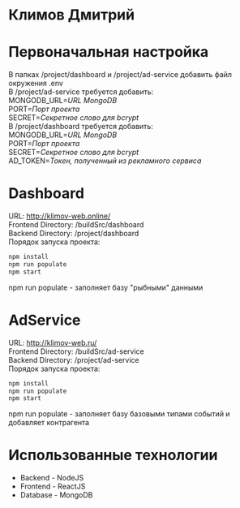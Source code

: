 # Климов Дмитрий
# Первоначальная настройка
В папках /project/dashboard и /project/ad-service добавить файл окружения .env  
В /project/ad-service требуется добавить:  
MONGODB_URL=*URL MongoDB*  
PORT=*Порт проекта*  
SECRET=*Секретное слово для bcrypt*  
В /project/dashboard требуется добавить:  
MONGODB_URL=*URL MongoDB*  
PORT=*Порт проекта*  
SECRET=*Секретное слово для bcrypt*  
AD_TOKEN=*Токен, полученный из рекламного сервиса*  
# Dashboard  
URL: http://klimov-web.online/  
Frontend Directory: /buildSrc/dashboard  
Backend Directory: /project/dashboard  
Порядок запуска проекта:  
```sh
npm install
npm run populate
npm start
```
npm run populate - заполняет базу "рыбными" данными  

# AdService
URL: http://klimov-web.ru/  
Frontend Directory: /buildSrc/ad-service  
Backend Directory: /project/ad-service  
Порядок запуска проекта:  
```sh
npm install
npm run populate
npm start
```
npm run populate - заполняет базу базовыми типами событий и добавляет контрагента

# Использованные технологии
- Backend - NodeJS
- Frontend - ReactJS
- Database - MongoDB
